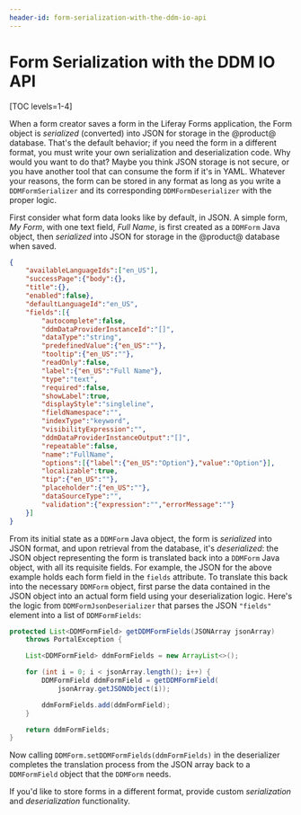 ```yaml
---
header-id: form-serialization-with-the-ddm-io-api
---
```


# Form Serialization with the DDM IO API

[TOC levels=1-4]

When a form creator saves a form in the Liferay Forms application, the Form
object is _serialized_ (converted) into JSON for storage in the @product@
database. That's the default behavior; if you need the form in a different
format, you must write your own serialization and deserialization code. Why
would you want to do that? Maybe you think JSON storage is not secure, or you
have another tool that can consume the form if it's in YAML. Whatever your
reasons, the form can be stored in any format as long as you write
a `DDMFormSerializer` and its corresponding `DDMFormDeserializer` with the
proper logic.

First consider what form data looks like by default, in JSON. A simple form, _My
Form_, with one text field, _Full Name_, is first created as a `DDMForm` Java
object, then _serialized_ into JSON for storage in the @product@ database when
saved.

```json
{
    "availableLanguageIds":["en_US"],
    "successPage":{"body":{},
    "title":{},
    "enabled":false},
    "defaultLanguageId":"en_US",
    "fields":[{
        "autocomplete":false,
        "ddmDataProviderInstanceId":"[]",
        "dataType":"string",
        "predefinedValue":{"en_US":""},
        "tooltip":{"en_US":""},
        "readOnly":false,
        "label":{"en_US":"Full Name"},
        "type":"text",
        "required":false,
        "showLabel":true,
        "displayStyle":"singleline",
        "fieldNamespace":"",
        "indexType":"keyword",
        "visibilityExpression":"",
        "ddmDataProviderInstanceOutput":"[]",
        "repeatable":false,
        "name":"FullName",
        "options":[{"label":{"en_US":"Option"},"value":"Option"}],
        "localizable":true,
        "tip":{"en_US":""},
        "placeholder":{"en_US":""},
        "dataSourceType":"",
        "validation":{"expression":"","errorMessage":""}
    }]
}
```

From its initial state as a `DDMForm` Java object, the form is _serialized_ into
JSON format, and upon retrieval from the database, it's _deserialized_: 
the JSON object representing the form is translated back into a `DDMForm` Java
object, with all its requisite fields. For example, the JSON for the above
example holds each form field in the `fields` attribute. To translate
this back into the necessary `DDMForm` object, first parse the data contained in
the JSON object into an actual form field using your deserialization logic.
Here's the logic from `DDMFormJsonDeserializer` that parses the JSON `"fields"`
element into a list of `DDMFormFields`:

```java
protected List<DDMFormField> getDDMFormFields(JSONArray jsonArray)
    throws PortalException {

    List<DDMFormField> ddmFormFields = new ArrayList<>();

    for (int i = 0; i < jsonArray.length(); i++) {
        DDMFormField ddmFormField = getDDMFormField(
            jsonArray.getJSONObject(i));

        ddmFormFields.add(ddmFormField);
    }

    return ddmFormFields;
}
```

Now calling `DDMForm.setDDMFormFields(ddmFormFields)` in the deserializer
completes the translation process from the JSON array back to a `DDMFormField`
object that the `DDMForm` needs.

If you'd like to store forms in a different format, provide custom
_serialization_ and _deserialization_ functionality.

